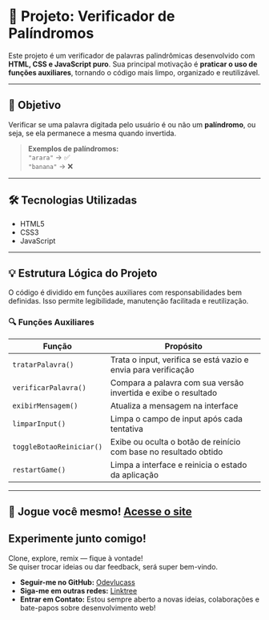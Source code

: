 # 🧠 Projeto: Verificador de Palíndromos

Este projeto é um verificador de palavras palindrômicas desenvolvido com **HTML, CSS e JavaScript puro**. Sua principal motivação é **praticar o uso de funções auxiliares**, tornando o código mais limpo, organizado e reutilizável.

---

## 🎯 Objetivo

Verificar se uma palavra digitada pelo usuário é ou não um **palíndromo**, ou seja, se ela permanece a mesma quando invertida.

> **Exemplos de palíndromos:**  
> `"arara"` → ✅  
> `"banana"` → ❌

---

## 🛠️ Tecnologias Utilizadas

- HTML5  
- CSS3  
- JavaScript

---

## 💡 Estrutura Lógica do Projeto

O código é dividido em funções auxiliares com responsabilidades bem definidas. Isso permite legibilidade, manutenção facilitada e reutilização.

### 🔍 Funções Auxiliares

| Função               | Propósito                                                                 |
|----------------------|---------------------------------------------------------------------------|
| `tratarPalavra()`    | Trata o input, verifica se está vazio e envia para verificação           |
| `verificarPalavra()` | Compara a palavra com sua versão invertida e exibe o resultado           |
| `exibirMensagem()`   | Atualiza a mensagem na interface                                          |
| `limparInput()`      | Limpa o campo de input após cada tentativa                               |
| `toggleBotaoReiniciar()` | Exibe ou oculta o botão de reinício com base no resultado obtido     |
| `restartGame()`      | Limpa a interface e reinicia o estado da aplicação                       |

---

## 🚀 Jogue você mesmo! [Acesse o site](https://odevlucass.github.io/verificador-de-palindromos/)

## Experimente junto comigo!

Clone, explore, remix — fique à vontade!  
Se quiser trocar ideias ou dar feedback, será super bem-vindo.

- **Seguir-me no GitHub:** [Odevlucass](https://github.com/odevlucass)
- **Siga-me em outras redes:** [Linktree](https://linktr.ee/odevlucass)
- **Entrar em Contato:** Estou sempre aberto a novas ideias, colaborações e bate-papos sobre desenvolvimento web!

